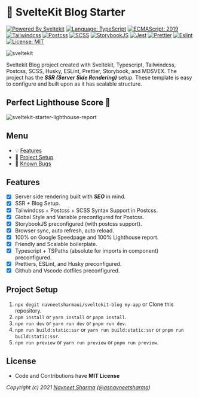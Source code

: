 # :rocket: SvelteKit Blog Starter

[![Powered By Sveltekit](https://img.shields.io/badge/powered%20by-svelte-FF3C02.svg?style=flat&logo=svelte)](https://kit.svelte.dev/) [![Language: TypeScript](https://img.shields.io/badge/-TypeScript-blue.svg?style=flat&logo=typescript&logoColor=fff)](https://www.typescriptlang.org/) [![ECMAScript: 2019](https://img.shields.io/badge/ES-9-F7DF1E.svg?style=flat&logo=javascript)](https://github.com/tc39/ecma262) [![Tailwindcss](https://img.shields.io/badge/-TailwindCSS-%2338B2AC?logo=tailwindcss&logoColor=fff)](https://tailwindcss.com) [![Postcss](https://img.shields.io/badge/-PostCSS-%23DD3A0A?style=flat&logo=postcss&logoColor=fff)](https://postcss.org) [![SCSS](https://img.shields.io/badge/-SCSS-%23CC6699?style=flat&logo=sass&logoColor=fff)](https://sass-lang.com/) [![StorybookJS](https://img.shields.io/badge/-Storybook-%23FF4785?style=flat&logo=storybook&logoColor=fff)](https://storybook.js.org/) [![Jest](https://img.shields.io/badge/-Jest-%23C21325?style=flat&logo=jest&logoColor=fff)](https://jestjs.io/) [![Prettier](https://img.shields.io/badge/-prettier-%23F7B93E?style=flat&logo=prettier&logoColor=fff)](https://prettier.io/) [![Eslint](https://img.shields.io/badge/-eslint-%234B32C3?style=flat&logo=eslint&logoColor=fff)](https://eslint.org/) [![License: MIT](https://img.shields.io/badge/-MIT-blue.svg?style=flat&logo=license&logoColor=fff)](./LICENSE)

![sveltekit](https://user-images.githubusercontent.com/11630812/114088279-7cd7be80-98d2-11eb-883c-66c3bf48f293.png)

Sveltekit Blog project created with Sveltekit, Typescript, Tailwindcss, Postcss, SCSS, Husky, ESLint, Prettier, Storybook, and MDSVEX.
The project has the ***SSR (Server Side Rendering)*** setup. These template is easy to configure and built upon as it has scalable structure.

## Perfect Lighthouse Score :100:

![sveltekit-starter-lighthouse-report](https://user-images.githubusercontent.com/11630812/115241377-5d485d80-a13e-11eb-8667-611770992c28.png)

## Menu

- :bulb: [Features](#features)
- :hammer: [Project Setup](#project-setup)
- :bug: [Known Bugs](https://github.com/navneetsharmaui/sveltekit-blog/issues)

## Features

- [x] Server side rendering built with ***SEO*** in mind.
- [x] SSR + Blog Setup.
- [x] Tailwindcss + Postcss + SCSS Syntax Support in Postcss.
- [x] Global Style and Variable preconfigured for Postcss.
- [x] StorybookJS preconfigured (with postcss support).
- [x] Browser sync, auto refresh, auto reload.
- [x] 100% on Google Speedpage and 100% Lighthouse report.
- [x] Friendly and Scalable boilerplate.
- [x] Typescript + TSPaths (absolute for imports in component) preconfigured.
- [x] Prettiers, ESLint, and Husky preconfigured.
- [x] Github and Vscode dotfiles preconfigured.

## Project Setup

1. `npx degit navneetsharmaui/sveltekit-blog my-app` or Clone this repository.
2. `npm install` or `yarn install` or `pnpm install`.
3. `npm run dev` or `yarn run dev` or `pnpm run dev`.
4. `npm run build:static:ssr` or `yarn run build:static:ssr` or `pnpm run build:static:ssr`.
5. `npm run preview` or `yarn run preview` or `pnpm run preview`.

## License

- Code and Contributions have **MIT License**

*Copyright (c) 2021 [Navneet Sharma](http://github.com/navneetsharmaui) ([@asnavneetsharma](https://twitter.com/asnavneetsharma))*

